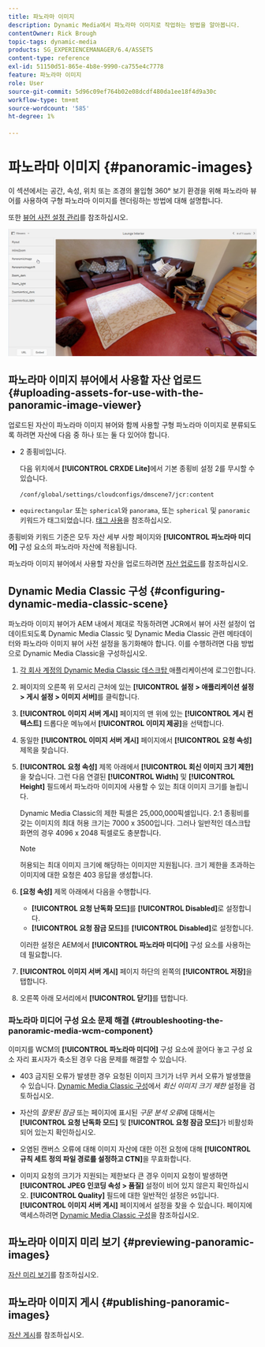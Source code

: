 ```yaml
---
title: 파노라마 이미지
description: Dynamic Media에서 파노라마 이미지로 작업하는 방법을 알아봅니다.
contentOwner: Rick Brough
topic-tags: dynamic-media
products: SG_EXPERIENCEMANAGER/6.4/ASSETS
content-type: reference
exl-id: 51150d51-865e-4b8e-9990-ca755e4c7778
feature: 파노라마 이미지
role: User
source-git-commit: 5d96c09ef764b02e08dcdf480da1ee18f4d9a30c
workflow-type: tm+mt
source-wordcount: '585'
ht-degree: 1%

---
```


# 파노라마 이미지 {#panoramic-images}

이 섹션에서는 공간, 속성, 위치 또는 조경의 몰입형 360° 보기 환경을 위해 파노라마 뷰어를 사용하여 구형 파노라마 이미지를 렌더링하는 방법에 대해 설명합니다.

또한 [뷰어 사전 설정 관리](managing-viewer-presets.md)를 참조하십시오.

![파노라마 이미지2](assets/panoramic-image2.png)

## 파노라마 이미지 뷰어에서 사용할 자산 업로드 {#uploading-assets-for-use-with-the-panoramic-image-viewer}

업로드된 자산이 파노라마 이미지 뷰어와 함께 사용할 구형 파노라마 이미지로 분류되도록 하려면 자산에 다음 중 하나 또는 둘 다 있어야 합니다.

* 2 종횡비입니다.

   다음 위치에서 **[!UICONTROL CRXDE Lite]**&#x200B;에서 기본 종횡비 설정 2를 무시할 수 있습니다.

   `/conf/global/settings/cloudconfigs/dmscene7/jcr:content`

* `equirectangular` 또는 `spherical`와 `panorama`, 또는 `spherical` 및 `panoramic` 키워드가 태그되었습니다. [태그 사용](/help/sites-authoring/tags.md)을 참조하십시오.

종횡비와 키워드 기준은 모두 자산 세부 사항 페이지와 **[!UICONTROL 파노라마 미디어]** 구성 요소의 파노라마 자산에 적용됩니다.

파노라마 이미지 뷰어에서 사용할 자산을 업로드하려면 [자산 업로드](managing-assets-touch-ui.md#uploading-assets)를 참조하십시오.

## Dynamic Media Classic 구성 {#configuring-dynamic-media-classic-scene}

파노라마 이미지 뷰어가 AEM 내에서 제대로 작동하려면 JCR에서 뷰어 사전 설정이 업데이트되도록 Dynamic Media Classic 및 Dynamic Media Classic 관련 메타데이터와 파노라마 이미지 뷰어 사전 설정을 동기화해야 합니다. 이를 수행하려면 다음 방법으로 Dynamic Media Classic을 구성하십시오.

1. [각 회사 계정의 Dynamic Media Classic 데스크탑 ](https://experienceleague.adobe.com/docs/dynamic-media-classic/using/intro/dynamic-media-classic-desktop-app.html?lang=en#system-requirements-dmc-app) 애플리케이션에 로그인합니다.

1. 페이지의 오른쪽 위 모서리 근처에 있는 **[!UICONTROL 설정 > 애플리케이션 설정 > 게시 설정 > 이미지 서버]**&#x200B;를 클릭합니다.
1. **[!UICONTROL 이미지 서버 게시]** 페이지의 맨 위에 있는 **[!UICONTROL 게시 컨텍스트]** 드롭다운 메뉴에서 **[!UICONTROL 이미지 제공]**&#x200B;을 선택합니다.

1. 동일한 **[!UICONTROL 이미지 서버 게시]** 페이지에서 **[!UICONTROL 요청 속성]** 제목을 찾습니다.
1. **[!UICONTROL 요청 속성]** 제목 아래에서 **[!UICONTROL 회신 이미지 크기 제한]**&#x200B;을 찾습니다. 그런 다음 연결된 **[!UICONTROL Width]** 및 **[!UICONTROL Height]** 필드에서 파노라마 이미지에 사용할 수 있는 최대 이미지 크기를 늘립니다.

   Dynamic Media Classic의 제한 픽셀은 25,000,000픽셀입니다. 2:1 종횡비를 갖는 이미지의 최대 허용 크기는 7000 x 3500입니다. 그러나 일반적인 데스크탑 화면의 경우 4096 x 2048 픽셀로도 충분합니다.

   >[!NOTE]
   >
   >허용되는 최대 이미지 크기에 해당하는 이미지만 지원됩니다. 크기 제한을 초과하는 이미지에 대한 요청은 403 응답을 생성합니다.

1. **[요청 속성]** 제목 아래에서 다음을 수행합니다.

   * **[!UICONTROL 요청 난독화 모드]**&#x200B;를 **[!UICONTROL Disabled]**&#x200B;로 설정합니다.
   * **[!UICONTROL 요청 잠금 모드]**&#x200B;를 **[!UICONTROL Disabled]**&#x200B;로 설정합니다.

   이러한 설정은 AEM에서 **[!UICONTROL 파노라마 미디어]** 구성 요소를 사용하는 데 필요합니다.

1. **[!UICONTROL 이미지 서버 게시]** 페이지 하단의 왼쪽의 **[!UICONTROL 저장]**&#x200B;을 탭합니다.

1. 오른쪽 아래 모서리에서 **[!UICONTROL 닫기]**&#x200B;를 탭합니다.

### 파노라마 미디어 구성 요소 문제 해결 {#troubleshooting-the-panoramic-media-wcm-component}

이미지를 WCM의 **[!UICONTROL 파노라마 미디어]** 구성 요소에 끌어다 놓고 구성 요소 자리 표시자가 축소된 경우 다음 문제를 해결할 수 있습니다.

* 403 금지된 오류가 발생한 경우 요청된 이미지 크기가 너무 커서 오류가 발생했을 수 있습니다. [Dynamic Media Classic 구성](#configuring-dynamic-media-classic-scene)에서 *회신 이미지 크기 제한* 설정을 검토하십시오.

* 자산의 *잘못된 잠금* 또는 페이지에 표시된 *구문 분석 오류*&#x200B;에 대해서는 **[!UICONTROL 요청 난독화 모드]** 및 **[!UICONTROL 요청 잠금 모드]**&#x200B;가 비활성화되어 있는지 확인하십시오.
* 오염된 캔버스 오류에 대해 이미지 자산에 대한 이전 요청에 대해 **[!UICONTROL 규칙 세트 정의 파일 경로를 설정하고 CTN]**&#x200B;을 무효화합니다.
* 이미지 요청의 크기가 지원되는 제한보다 큰 경우 이미지 요청이 발생하면 **[!UICONTROL JPEG 인코딩 속성 > 품질]** 설정이 비어 있지 않은지 확인하십시오. **[!UICONTROL Quality]** 필드에 대한 일반적인 설정은 `95`입니다. **[!UICONTROL 이미지 서버 게시]** 페이지에서 설정을 찾을 수 있습니다. 페이지에 액세스하려면 [Dynamic Media Classic 구성](#configuring-dynamic-media-classic-scene)을 참조하십시오.

## 파노라마 이미지 미리 보기 {#previewing-panoramic-images}

[자산 미리 보기](previewing-assets.md)를 참조하십시오.

## 파노라마 이미지 게시 {#publishing-panoramic-images}

[자산 게시](publishing-dynamicmedia-assets.md)를 참조하십시오.
